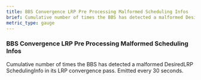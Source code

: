 ```yaml
---
title: BBS Convergence LRP Pre Processing Malformed Scheduling Infos
brief: Cumulative number of times the BBS has detected a malformed DesiredLRP SchedulingInfo in its LRP convergence pass. Emitted every 30 seconds.
metric_type: gauge
---
```


### BBS Convergence LRP Pre Processing Malformed Scheduling Infos

Cumulative number of times the BBS has detected a malformed DesiredLRP SchedulingInfo in its LRP convergence pass. Emitted every 30 seconds.